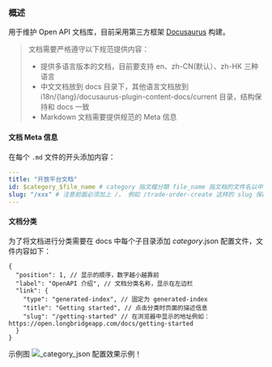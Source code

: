 ### 概述

用于维护 Open API 文档库，目前采用第三方框架 [Docusaurus](https://docusaurus.io/) 构建。

> 文档需要严格遵守以下规范提供内容：
> * 提供多语言版本的文档，目前要支持 en、zh-CN(默认）、zh-HK 三种语言
> * 中文文档放到 docs 目录下，其他语言文档放到 i18n/{lang}/docusaurus-plugin-content-docs/current 目录，结构保持和 docs 一致
> * Markdown 文档需要提供规范的 Meta 信息


#### 文档 Meta 信息

在每个 `.md` 文件的开头添加内容：
```yaml
---
title: "开放平台文档"
id: $category_$file_name # category 指文檔分類 file_name 指文档的文件名以中横线分隔的字符串
slug: "/xxx" # 注意前面必须加上 /， 例如 /trade-order-create 这样的 slug 保持和 id 一致
---
```


#### 文档分类

为了将文档进行分类需要在 docs 中每个子目录添加 _category_.json 配置文件，文件内容如下：

```json5
{
  "position": 1, // 显示的顺序，数字越小越靠前
  "label": "OpenAPI 介绍", // 文档分类名称，显示在左边栏
  "link": {
    "type": "generated-index", // 固定为 generated-index
    "title": "Getting started", // 点击分类时页面的描述信息
    "slug": "/getting-started" // 在浏览器中显示的地址例如： https://open.longbridgeapp.com/docs/getting-started
  }
}
```
示例图
![_category_json 配置效果示例！](https://pub.lbkrs.com/files/202203/HpoXEamnwFUEQg52/20220331-163748.png)

